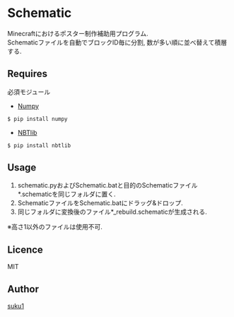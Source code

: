 # Schematic
Minecraftにおけるポスター制作補助用プログラム.  
Schematicファイルを自動でブロックID毎に分割, 数が多い順に並べ替えて積層する. 

## Requires  
必須モジュール  
 - [Numpy](https://github.com/numpy/numpy)
```bash
$ pip install numpy
```
 - [NBTlib](https://github.com/vberlier/nbtlib)  
```bash
$ pip install nbtlib
```

## Usage
1. schematic.pyおよびSchematic.batと目的のSchematicファイル*.schematicを同じフォルダに置く.  
2. SchematicファイルをSchematic.batにドラッグ&ドロップ. 
3. 同じフォルダに変換後のファイル*_rebuild.schematicが生成される. 
  
※高さ1以外のファイルは使用不可. 

## Licence

MIT

## Author

[suku1](https://github.com/suku1)

